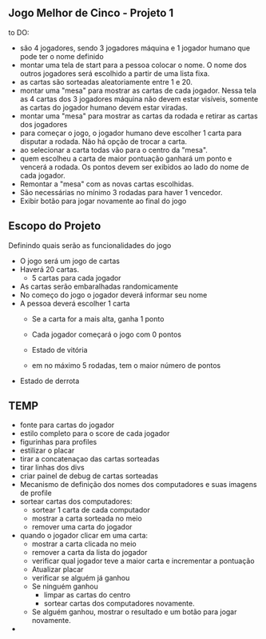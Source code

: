 ## Jogo Melhor de Cinco - Projeto 1

to DO:
- são 4 jogadores, sendo 3 jogadores máquina e 1 jogador humano que pode ter o nome definido
- montar uma tela de start para a pessoa colocar o nome. O nome dos outros jogadores será escolhido a partir de uma lista fixa.
- as cartas são sorteadas aleatoriamente entre 1 e 20.
- montar uma "mesa" para mostrar as cartas de cada jogador. Nessa tela as 4 cartas dos 3 jogadores máquina não devem estar visíveis, somente as cartas do jogador humano devem estar viradas.
- montar uma "mesa" para mostrar as cartas da rodada e retirar as cartas dos jogadores
- para começar o jogo, o jogador humano deve escolher 1 carta para disputar a rodada. Não há opção de trocar a carta.
- ao selecionar a carta todas vão para o centro da "mesa".
- quem escolheu a carta de maior pontuação ganhará um ponto e vencerá a rodada. Os pontos devem ser exibidos ao lado do nome de cada jogador.
- Remontar a "mesa" com as novas cartas escolhidas.
- São necessárias no mínimo 3 rodadas para haver 1 vencedor. 
- Exibir botão para jogar novamente ao final do jogo

## Escopo do Projeto

Definindo quais serão as funcionalidades do jogo

- O jogo será um jogo de cartas
- Haverá 20 cartas.
    - 5 cartas para cada jogador
- As cartas serão embaralhadas randomicamente
- No começo do jogo o jogador deverá informar seu nome
- A pessoa deverá escolher 1 carta
  - Se a carta for a mais alta, ganha 1 ponto
  - Cada jogador começará o jogo com 0 pontos
  
  - Estado de vitória
  - em no máximo 5 rodadas, tem o maior número de pontos
- Estado de derrota




## TEMP
- fonte para cartas do jogador
- estilo completo para o score de cada jogador
- figurinhas para profiles
- estilizar o placar
- tirar a concatenaçao das cartas sorteadas
- tirar linhas dos divs
- criar painel de debug de cartas sorteadas
- Mecanismo de definição dos nomes dos computadores e suas imagens de profile
- sortear cartas dos computadores: 
  - sortear 1 carta de cada computador
  - mostrar a carta sorteada no meio
  - remover uma carta do jogador
- quando o jogador clicar em uma carta:
  - mostrar a carta clicada no meio
  - remover a carta da lista do jogador
  - verificar qual jogador teve a maior carta e incrementar a pontuação 
  - Atualizar placar
  - verificar se alguém já ganhou
  - Se ninguém ganhou
    - limpar as cartas do centro 
    - sortear cartas dos computadores novamente.  
  - Se alguém ganhou, mostrar o resultado e um botão para jogar novamente.
- 